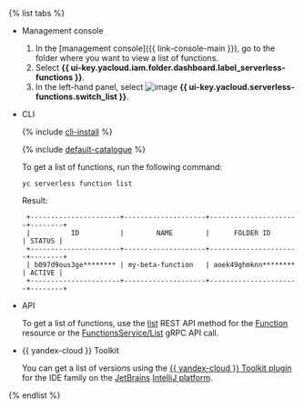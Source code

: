 {% list tabs %}

- Management console

   1. In the [management console]({{ link-console-main }}), go to the folder where you want to view a list of functions.
   1. Select **{{ ui-key.yacloud.iam.folder.dashboard.label_serverless-functions }}**.
   1. In the left-hand panel, select ![image](../../_assets/functions/functions.svg) **{{ ui-key.yacloud.serverless-functions.switch_list }}**.

- CLI

   {% include [cli-install](../cli-install.md) %}

   {% include [default-catalogue](../default-catalogue.md) %}

    To get a list of functions, run the following command:

    ```
    yc serverless function list
    ```

   Result:

   ```
    +----------------------+--------------------+----------------------+--------+
    |          ID          |        NAME        |      FOLDER ID       | STATUS |
    +----------------------+--------------------+----------------------+--------+
    | b097d9ous3ge******** | my-beta-function   | aoek49ghmknn******** | ACTIVE |
    +----------------------+--------------------+----------------------+--------+
    ```

- API

   To get a list of functions, use the [list](../../functions/functions/api-ref/Function/list.md) REST API method for the [Function](../../functions/functions/api-ref/Function/index.md) resource or the [FunctionsService/List](../../functions/functions/api-ref/grpc/function_service.md#List) gRPC API call.


- {{ yandex-cloud }} Toolkit

   You can get a list of versions using the [{{ yandex-cloud }} Toolkit plugin](https://github.com/yandex-cloud/ide-plugin-jetbrains/blob/master/README.en.md) for the IDE family on the [JetBrains](https://www.jetbrains.com/) [IntelliJ platform](https://www.jetbrains.com/opensource/idea/).


{% endlist %}
